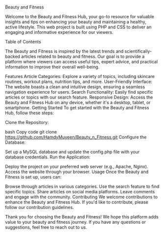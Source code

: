 Beauty and Fitness

Welcome to the Beauty and Fitness Hub, your go-to resource for valuable insights and tips on enhancing your beauty and maintaining a healthy, active lifestyle. This web project is built using PHP and CSS to deliver an engaging and informative experience for our viewers.

Table of Contents

The Beauty and Fitness is inspired by the latest trends and scientifically-backed articles related to beauty and fitness. Our goal is to provide a platform where viewers can access useful tips, expert advice, and practical information to improve their overall well-being.

Features
Article Categories: Explore a variety of topics, including skincare routines, workout plans, nutrition tips, and more.
User-Friendly Interface: The website boasts a clean and intuitive design, ensuring a seamless navigation experience for users.
Search Functionality: Easily find specific articles or topics with our search feature.
Responsive Design: Access the Beauty and Fitness Hub on any device, whether it's a desktop, tablet, or smartphone.
Getting Started
To get started with the Beauty and Fitness Hub, follow these steps:

Clone the Repository:

bash
Copy code
git clone https://github.com/HamdyMuyeen/Beauty_n_Fitness.git
Configure the Database:

Set up a MySQL database and update the config.php file with your database credentials.
Run the Application:

Deploy the project on your preferred web server (e.g., Apache, Nginx).
Access the website through your browser.
Usage
Once the Beauty and Fitness is set up, users can:

Browse through articles in various categories.
Use the search feature to find specific topics.
Share articles on social media platforms.
Leave comments and engage with the community.
Contributing
We welcome contributions to enhance the Beauty and Fitness Hub. If you'd like to contribute, please follow our contribution guidelines.


Thank you for choosing the Beauty and Fitness! We hope this platform adds value to your beauty and fitness journey. If you have any questions or suggestions, feel free to reach out to us.






